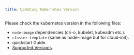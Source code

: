 ```yaml
---
title: Updating Kubernetes Version
---
```


Please check the kubernetes version in the following files:

- `node-image` dependencies (cri-o, kubelet, kubeadm etc.).
- `cluster-template` (same as node-image but for cloud-init).
- quickstart Guide.
- [Supported Versions](/docs/caph/01-getting-started/01-introduction).
